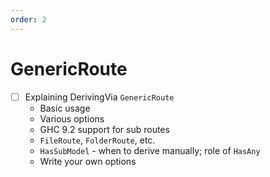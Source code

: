 ```yaml
---
order: 2
---
```


# GenericRoute

- [ ] Explaining DerivingVia `GenericRoute` 
    - Basic usage
    - Various options
    - GHC 9.2 support for sub routes
    - `FileRoute`, `FolderRoute`, etc.
    - `HasSubModel` - when to derive manually; role of `HasAny`
    - Write your own options